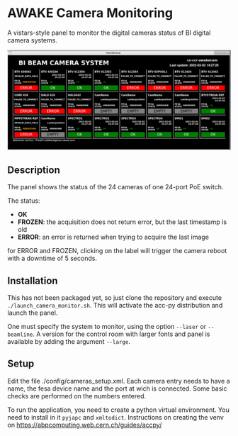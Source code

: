 # AWAKE Camera Monitoring

A vistars-style panel to monitor the digital cameras status of BI digital camera systems. 

![txt]( doc/main-panel-snapshot.PNG)


## Description

The panel shows the status of the 24 cameras of one 24-port PoE switch. 

The status: 
- **OK**
- **FROZEN**: the acquisition does not return error, but the last timestamp is old
- **ERROR**: an error is returned when trying to acquire the last image

for ERROR and FROZEN, clicking on the label will trigger the camera reboot with a downtime of 5 seconds. 


## Installation

This has not been packaged yet, so just clone the repository and execute `./launch_camera_monitor.sh`. This will activate the acc-py distribution and launch the panel. 

One must specify the system to monitor, using the option `--laser` or `--beamline`. A version for the control room with larger fonts and panel is available by adding the argument `--large`. 

## Setup

Edit the file ./config/cameras_setup.xml. Each camera entry needs to have a name, the fesa device name and the port at wich is connected. Some basic checks are performed on the numbers entered.

To run the application, you need to create a python virtual environment. You need to install in it `pyjapc` and `xmltodict`. Instructions on creating the venv on https://abpcomputing.web.cern.ch/guides/accpy/ 
